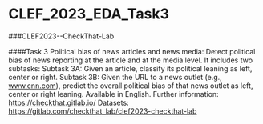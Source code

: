 # CLEF_2023_EDA_Task3

###CLEF2023--CheckThat-Lab

####Task 3 Political bias of news articles and news media: Detect political bias of news reporting at the article and at the media level. It includes two subtasks:
Subtask 3A: Given an article, classify its political leaning as left, center or right.
Subtask 3B: Given the URL to a news outlet (e.g., www.cnn.com), predict the overall political bias of that news outlet as left, center or right leaning.
Available in English.
Further information: https://checkthat.gitlab.io/
Datasets: https://gitlab.com/checkthat_lab/clef2023-checkthat-lab
